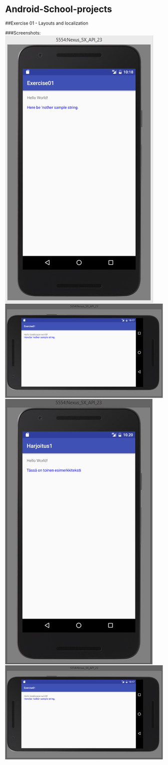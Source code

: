 # Android-School-projects

##Exercise 01 - Layouts and localization

###Screenshots:
![A1](https://github.com/Eurybus/Android-School-projects/blob/master/Exercise01/screenshots/ExA1.PNG "A1")
![A2](https://github.com/Eurybus/Android-School-projects/blob/master/Exercise01/screenshots/ExA2.PNG "A2")
![B1](https://github.com/Eurybus/Android-School-projects/blob/master/Exercise01/screenshots/ExB1.PNG "B1")
![B2](https://github.com/Eurybus/Android-School-projects/blob/master/Exercise01/screenshots/ExA2.PNG "B2")
